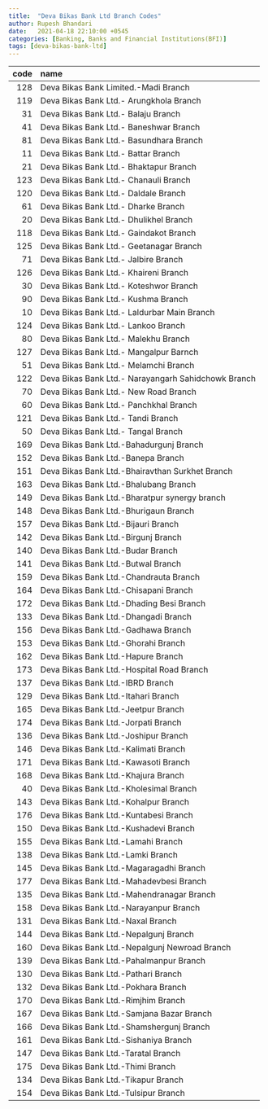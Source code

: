 ```yaml
---
title:  "Deva Bikas Bank Ltd Branch Codes"
author: Rupesh Bhandari
date:   2021-04-18 22:10:00 +0545
categories: [Banking, Banks and Financial Institutions(BFI)]
tags: [deva-bikas-bank-ltd]
---
```


|   code | name                                                |
|-------:|:----------------------------------------------------|
|    128 | Deva Bikas Bank Limited.-Madi Branch                |
|    119 | Deva Bikas Bank Ltd.- Arungkhola Branch             |
|     31 | Deva Bikas Bank Ltd.- Balaju Branch                 |
|     41 | Deva Bikas Bank Ltd.- Baneshwar Branch              |
|     81 | Deva Bikas Bank Ltd.- Basundhara Branch             |
|     11 | Deva Bikas Bank Ltd.- Battar Branch                 |
|     21 | Deva Bikas Bank Ltd.- Bhaktapur Branch              |
|    123 | Deva Bikas Bank Ltd.- Chanauli Branch               |
|    120 | Deva Bikas Bank Ltd.- Daldale Branch                |
|     61 | Deva Bikas Bank Ltd.- Dharke Branch                 |
|     20 | Deva Bikas Bank Ltd.- Dhulikhel Branch              |
|    118 | Deva Bikas Bank Ltd.- Gaindakot Branch              |
|    125 | Deva Bikas Bank Ltd.- Geetanagar Branch             |
|     71 | Deva Bikas Bank Ltd.- Jalbire Branch                |
|    126 | Deva Bikas Bank Ltd.- Khaireni Branch               |
|     30 | Deva Bikas Bank Ltd.- Koteshwor Branch              |
|     90 | Deva Bikas Bank Ltd.- Kushma Branch                 |
|     10 | Deva Bikas Bank Ltd.- Laldurbar Main Branch         |
|    124 | Deva Bikas Bank Ltd.- Lankoo Branch                 |
|     80 | Deva Bikas Bank Ltd.- Malekhu Branch                |
|    127 | Deva Bikas Bank Ltd.- Mangalpur Barnch              |
|     51 | Deva Bikas Bank Ltd.- Melamchi Branch               |
|    122 | Deva Bikas Bank Ltd.- Narayangarh Sahidchowk Branch |
|     70 | Deva Bikas Bank Ltd.- New Road Branch               |
|     60 | Deva Bikas Bank Ltd.- Panchkhal Branch              |
|    121 | Deva Bikas Bank Ltd.- Tandi Branch                  |
|     50 | Deva Bikas Bank Ltd.- Tangal Branch                 |
|    169 | Deva Bikas Bank Ltd.-Bahadurgunj Branch             |
|    152 | Deva Bikas Bank Ltd.-Banepa Branch                  |
|    151 | Deva Bikas Bank Ltd.-Bhairavthan Surkhet Branch     |
|    163 | Deva Bikas Bank Ltd.-Bhalubang Branch               |
|    149 | Deva Bikas Bank Ltd.-Bharatpur synergy branch       |
|    148 | Deva Bikas Bank Ltd.-Bhurigaun Branch               |
|    157 | Deva Bikas Bank Ltd.-Bijauri Branch                 |
|    142 | Deva Bikas Bank Ltd.-Birgunj Branch                 |
|    140 | Deva Bikas Bank Ltd.-Budar Branch                   |
|    141 | Deva Bikas Bank Ltd.-Butwal Branch                  |
|    159 | Deva Bikas Bank Ltd.-Chandrauta Branch              |
|    164 | Deva Bikas Bank Ltd.-Chisapani Branch               |
|    172 | Deva Bikas Bank Ltd.-Dhading Besi Branch            |
|    133 | Deva Bikas Bank Ltd.-Dhangadi Branch                |
|    156 | Deva Bikas Bank Ltd.-Gadhawa Branch                 |
|    153 | Deva Bikas Bank Ltd.-Ghorahi Branch                 |
|    162 | Deva Bikas Bank Ltd.-Hapure Branch                  |
|    173 | Deva Bikas Bank Ltd.-Hospital Road Branch           |
|    137 | Deva Bikas Bank Ltd.-IBRD Branch                    |
|    129 | Deva Bikas Bank Ltd.-Itahari Branch                 |
|    165 | Deva Bikas Bank Ltd.-Jeetpur Branch                 |
|    174 | Deva Bikas Bank Ltd.-Jorpati Branch                 |
|    136 | Deva Bikas Bank Ltd.-Joshipur Branch                |
|    146 | Deva Bikas Bank Ltd.-Kalimati Branch                |
|    171 | Deva Bikas Bank Ltd.-Kawasoti Branch                |
|    168 | Deva Bikas Bank Ltd.-Khajura Branch                 |
|     40 | Deva Bikas Bank Ltd.-Kholesimal Branch              |
|    143 | Deva Bikas Bank Ltd.-Kohalpur Branch                |
|    176 | Deva Bikas Bank Ltd.-Kuntabesi Branch               |
|    150 | Deva Bikas Bank Ltd.-Kushadevi Branch               |
|    155 | Deva Bikas Bank Ltd.-Lamahi Branch                  |
|    138 | Deva Bikas Bank Ltd.-Lamki Branch                   |
|    145 | Deva Bikas Bank Ltd.-Magaragadhi Branch             |
|    177 | Deva Bikas Bank Ltd.-Mahadevbesi Branch             |
|    135 | Deva Bikas Bank Ltd.-Mahendranagar Branch           |
|    158 | Deva Bikas Bank Ltd.-Narayanpur Branch              |
|    131 | Deva Bikas Bank Ltd.-Naxal Branch                   |
|    144 | Deva Bikas Bank Ltd.-Nepalgunj Branch               |
|    160 | Deva Bikas Bank Ltd.-Nepalgunj Newroad Branch       |
|    139 | Deva Bikas Bank Ltd.-Pahalmanpur Branch             |
|    130 | Deva Bikas Bank Ltd.-Pathari Branch                 |
|    132 | Deva Bikas Bank Ltd.-Pokhara Branch                 |
|    170 | Deva Bikas Bank Ltd.-Rimjhim Branch                 |
|    167 | Deva Bikas Bank Ltd.-Samjana Bazar Branch           |
|    166 | Deva Bikas Bank Ltd.-Shamshergunj Branch            |
|    161 | Deva Bikas Bank Ltd.-Sishaniya Branch               |
|    147 | Deva Bikas Bank Ltd.-Taratal Branch                 |
|    175 | Deva Bikas Bank Ltd.-Thimi Branch                   |
|    134 | Deva Bikas Bank Ltd.-Tikapur Branch                 |
|    154 | Deva Bikas Bank Ltd.-Tulsipur Branch                |